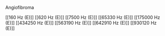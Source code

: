 

Angiofibroma

[[160 Hz (E)]]
[[620 Hz (E)]]
[[7500 Hz (E)]]
[[65330 Hz (E)]]
[[175000 Hz (E)]]
[[434250 Hz (E)]]
[[563190 Hz (E)]]
[[642910 Hz (E)]]
[[930120 Hz (E)]]